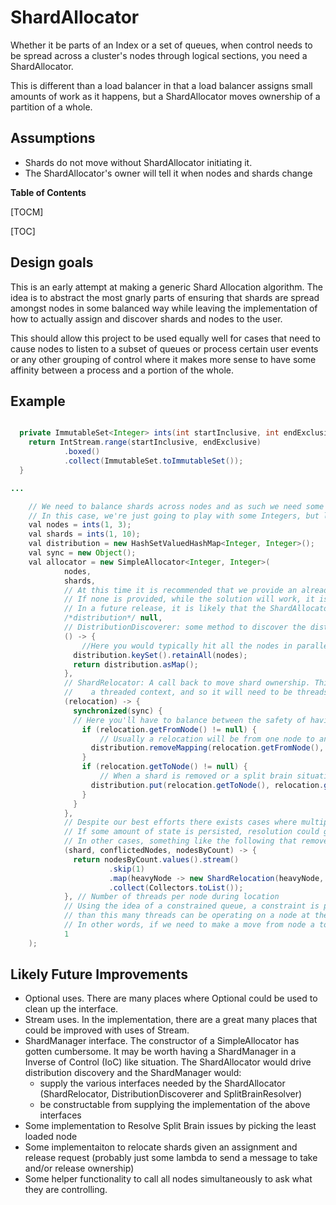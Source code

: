 # ShardAllocator
Whether it be parts of an Index or a set of queues, when control needs to be spread across a cluster's nodes through logical sections, you need a ShardAllocator.

This is different than a load balancer in that a load balancer assigns small amounts of work as it happens, but a ShardAllocator moves ownership of a partition of a whole.

## Assumptions

* Shards do not move without ShardAllocator initiating it.
* The ShardAllocator's owner will tell it when nodes and shards change

**Table of Contents**

[TOCM]

[TOC]

## Design goals

This is an early attempt at making a generic Shard Allocation algorithm. The idea is to abstract the most gnarly parts of ensuring that shards are spread amongst nodes in some balanced way while leaving the implementation of how to actually assign and discover shards and nodes to the user.

This should allow this project to be used equally well for cases that need to cause nodes to listen to a subset of queues or process certain user events or any other grouping of control where it makes more sense to have some affinity between a process and a portion of the whole.

## Example
```java

  private ImmutableSet<Integer> ints(int startInclusive, int endExclusive) {
    return IntStream.range(startInclusive, endExclusive)
            .boxed()
            .collect(ImmutableSet.toImmutableSet());
  }

...

    // We need to balance shards across nodes and as such we need some notion of these entities.
    // In this case, we're just going to play with some Integers, but likely you'll want to have more interesting objects.
    val nodes = ints(1, 3);
    val shards = ints(1, 10);
    val distribution = new HashSetValuedHashMap<Integer, Integer>();
    val sync = new Object();
    val allocator = new SimpleAllocator<Integer, Integer>(
            nodes,
            shards,
            // At this time it is recommended that we provide an already observed distribution.
            // If none is provided, while the solution will work, it is unlikely to be as efficient the first go round.
            // In a future release, it is likely that the ShardAllocator will drive all distribution discovery in the background making this unnecessary.
            /*distribution*/ null,
            // DistributionDiscoverer: some method to discover the distribution
            () -> {
				//Here you would typically hit all the nodes in parallel and ask them what shards they are controlling.
              distribution.keySet().retainAll(nodes);
              return distribution.asMap();
            },
            // ShardRelocator: A call back to move shard ownership. This will be called in
            //    a threaded context, and so it will need to be threadsafe.
            (relocation) -> {
              synchronized(sync) {
			  // Here you'll have to balance between the safety of having 2 nodes try to control the same shard and having some shard have no owner for some amount of time.
                if (relocation.getFromNode() != null) {
					// Usually a relocation will be from one node to another, but when a node leaves or a new shard is detected there will be no from node.
                  distribution.removeMapping(relocation.getFromNode(), relocation.getShard());
                }
                if (relocation.getToNode() != null) {
					// When a shard is removed or a split brain situation happens there may be no node to move ownership to.
                  distribution.put(relocation.getToNode(), relocation.getShard());
                }
              }
            },
            // Despite our best efforts there exists cases where multiple nodes believe they own the same shard. Garbage Collections and other mess have been shown to cause this in the wild.
			// If some amount of state is persisted, resolution could get messy and heavy testing is recommended, and resolution is unclear
			// In other cases, something like the following that removes load from the heavier nodes is recommended.
            (shard, conflictedNodes, nodesByCount) -> {
              return nodesByCount.values().stream()
                      .skip(1)
                      .map(heavyNode -> new ShardRelocation(heavyNode, null, shard))
                      .collect(Collectors.toList());
            }, // Number of threads per node during location
			// Using the idea of a constrained queue, a constraint is put such that no more
			// than this many threads can be operating on a node at the same time
			// In other words, if we need to make a move from node a to b, c to d, e to f and g to e, the moves a to b, c to d and e to f could happen all at the same time and the move g to e would have to wait until e to f finished (or e to f and g to e could happen in reverse order).
			1
    );
```

## Likely Future Improvements

* Optional uses. There are many places where Optional could be used to clean up the interface.
* Stream uses. In the implementation, there are a great many places that could be improved with uses of Stream.
* ShardManager interface. The constructor of a SimpleAllocator has gotten cumbersome. It may be worth having a ShardManager in a Inverse of Control (IoC) like situation. The ShardAllocator would drive distribution discovery and the ShardManager would:
	* supply the various interfaces needed by the ShardAllocator (ShardRelocator, DistributionDiscoverer and SplitBrainResolver)
	* be constructable from supplying the implementation of the above interfaces
* Some implementation to Resolve Split Brain issues by picking the least loaded node
* Some implementaiton to relocate shards given an assignment and release request (probably just some lambda to send a message to take and/or release ownership)
* Some helper functionality to call all nodes simultaneously to ask what they are controlling.